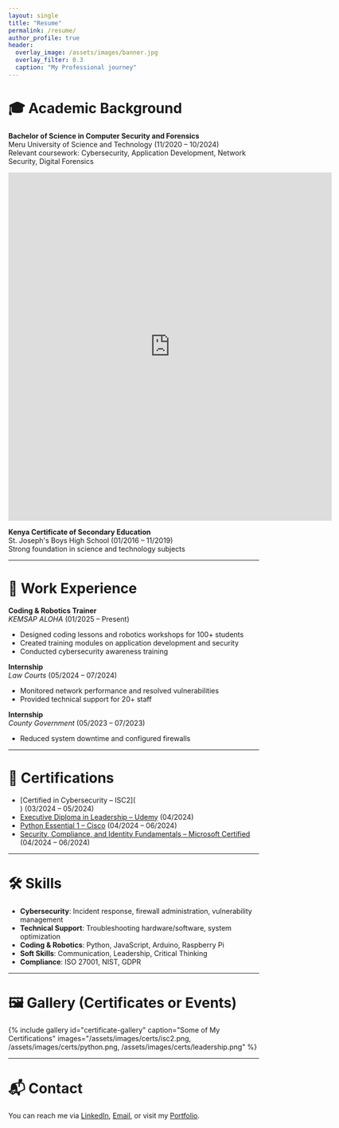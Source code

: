 ```yaml
---
layout: single
title: "Resume"
permalink: /resume/
author_profile: true
header:
  overlay_image: /assets/images/banner.jpg
  overlay_filter: 0.3
  caption: "My Professional journey"
---
```


# 🎓 Academic Background

**Bachelor of Science in Computer Security and Forensics**  
Meru University of Science and Technology (11/2020 – 10/2024)  
Relevant coursework: Cybersecurity, Application Development, Network Security, Digital Forensics
<iframe src="https://www.linkedin.com/embed/feed/update/urn:li:share:7249849103382179840" height="700" width="650" frameborder="0" allowfullscreen="" title="Embedded post"></iframe>

**Kenya Certificate of Secondary Education**  
St. Joseph's Boys High School (01/2016 – 11/2019)  
Strong foundation in science and technology subjects

---

# 💼 Work Experience

**Coding & Robotics Trainer**  
*KEMSAP ALOHA* (01/2025 – Present)  
- Designed coding lessons and robotics workshops for 100+ students  
- Created training modules on application development and security  
- Conducted cybersecurity awareness training

**Internship**  
*Law Courts* (05/2024 – 07/2024)  
- Monitored network performance and resolved vulnerabilities  
- Provided technical support for 20+ staff  

**Internship**  
*County Government* (05/2023 – 07/2023)  
- Reduced system downtime and configured firewalls  

---

# 📜 Certifications

- [Certified in Cybersecurity – ISC2](<div data-iframe-width="150" data-iframe-height="270" data-share-badge-id="2635c405-9741-493b-80c9-ff976d0db4f3" data-share-badge-host="https://www.credly.com"></div><script type="text/javascript" async src="//cdn.credly.com/assets/utilities/embed.js"></script>) (03/2024 – 05/2024)  
- [Executive Diploma in Leadership – Udemy](https://example.com/certificate2) (04/2024)  
- [Python Essential 1 – Cisco](https://example.com/certificate3) (04/2024 – 06/2024)  
- [Security, Compliance, and Identity Fundamentals – Microsoft Certified](https://learn.microsoft.com/api/credentials/share/en-us/DonaldKimtai-1103/F6706499C48B5C39?sharingId=4F81F56C9091B3C5) (04/2024 – 06/2024)

---

# 🛠 Skills

- **Cybersecurity**: Incident response, firewall administration, vulnerability management  
- **Technical Support**: Troubleshooting hardware/software, system optimization  
- **Coding & Robotics**: Python, JavaScript, Arduino, Raspberry Pi  
- **Soft Skills**: Communication, Leadership, Critical Thinking  
- **Compliance**: ISO 27001, NIST, GDPR  

---

# 🖼️ Gallery (Certificates or Events)

{% include gallery id="certificate-gallery" caption="Some of My Certifications" images="/assets/images/certs/isc2.png, /assets/images/certs/python.png, /assets/images/certs/leadership.png" %}

---

# 📬 Contact

You can reach me via [LinkedIn](https://www.linkedin.com/in/yourusername), [Email](mailto:youremail@example.com), or visit my [Portfolio](/portfolio/).

